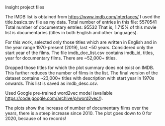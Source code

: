Insight project files

The IMDB list is obtained from https://www.imdb.com/interfaces/
I used the title.basics.tsv file as my data.
Total number of entries in this file: 5570541
Total number of documentary entries: 95532
That is, 1.715% of this movie list is documentaries (titles in both English and other languages).

For this work, selected only those titles which are written in English and in the year range 1970-present (2019), last ~50 years.
Considered only the start year of the films.
The file imdb_doc_list.csv contains imdb_id, titles, year for documentary films. There are ~52,000+ titles.


Dropped those titles for which the plot summary does not exist on IMDB. This further reduces the number of films in the list.
The final version of the dataset contains ~23,000+ titles with description with start year in 1970s onwards. This list is
saved as imdb_desc.csv.


Used Google pre-trained word2vec model (available https://code.google.com/archive/p/word2vec/).

The plots show the increase of number of documentary films over the years, there is a steep increase since 2010.
The plot goes down to 0 for 2020, because of no records! 


